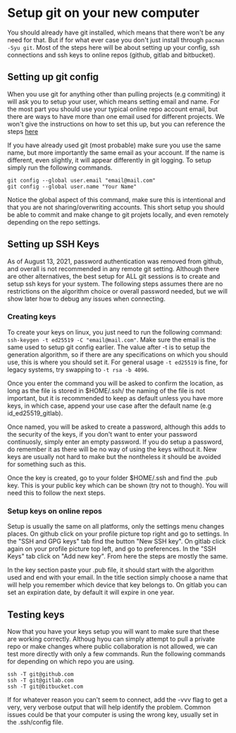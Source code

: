 # Setup git on your new computer

You should already have git installed, which means that there won't be any need for that. But if for what ever case you don't just install through 
`pacman -Syu git`. Most of the steps here will be about setting up your config, ssh connections and ssh keys to online repos (github, gitlab and bitbucket).

## Setting up git config
When you use git for anything other than pulling projects (e.g commiting) it will ask you to setup your user, which means setting email and name. For the most part you should use your typical online repo account email, but there are ways to have more than one email used for different projects. We won't give the instructions on how to set this up, but you can reference the steps [here](https://blog.hao.dev/how-to-use-different-git-emails-for-personal-and-work-repositories-on-the-same-machine)

If you have already used git (most probable) make sure you use the same name, but more importantly the same email as your account. If the name is different, even slightly, it will appear differently in git logging. To setup simply run the following commands.

```
git config --global user.email "email@mail.com"
git config --global user.name "Your Name"
```

Notice the global aspect of this command, make sure this is intentional and that you are not sharing/overwriting accounts. This short setup you should be able to commit and make change to git projets locally, and even remotely depending on the repo settings.

## Setting up SSH Keys
As of August 13, 2021, password authentication was removed from github, and overall is not recommended in any remote git setting. Although there are other alternatives, the best setup for ALL git sessions is to create and setup ssh keys for your system. The following steps assumes there are no restrictions on the algorithm choice or overall password needed, but we will show later how to debug any issues when connecting.

### Creating keys
To create your keys on linux, you just need to run the following command: `ssh-keygen -t ed25519 -C "email@mail.com"`. Make sure the email is the same used to setup git config earlier. The value after -t is to setup the generation algorithm, so if there are any specifications on which you should use, this is where you should set it. For general usage `-t ed25519` is fine, for legacy systems, try swapping to `-t rsa -b 4096`.

Once you enter the command you will be asked to confirm the location, as long as the file is stored in $HOME/.ssh/ the naming of the file is not important, but it is recommended to keep as default unless you have more keys, in which case, append your use case after the default name (e.g id_ed25519_gitlab).

Once named, you will be asked to create a password, although this adds to the security of the keys, if you don't want to enter your password continuosly, simply enter an empty password. If you do setup a password, do remember it as there will be no way of using the keys without it. New keys are usually not hard to make but the nontheless it should be avoided for something such as this.

Once the key is created, go to your folder $HOME/.ssh and find the .pub key. This is your public key which can be shown (try not to though). You will need this to follow the next steps.

### Setup keys on online repos
Setup is usually the same on all platforms, only the settings menu changes places. On github click on your profile picture top right and go to settings. In the "SSH and GPG keys" tab find the button "New SSH key". On gitlab click again on your profile picture top left, and go to preferences. In the "SSH Keys" tab click on "Add new key". From here the steps are mostly the same.

In the key section paste your .pub file, it should start with the algorithm used and end with your email. In the title section simply choose a name that will help you remember which device that key belongs to. On gitlab you can set an expiration date, by default it will expire in one year.

## Testing keys
Now that you have your keys setup you will want to make sure that these are working correctly. Althoug hyou can simply attempt to pull a private repo or make changes where public collaboration is not allowed, we can test more directly with only a few commands. Run the following commands for depending on which repo you are using.

```
ssh -T git@github.com
ssh -T git@gitlab.com
ssh -T git@bitbucket.com
```

If for whatever reason you can't seem to connect, add the -vvv flag to get a very, very verbose output that will help identify the problem. Common issues could be that your computer is using the wrong key, usually set in the .ssh/config file.
